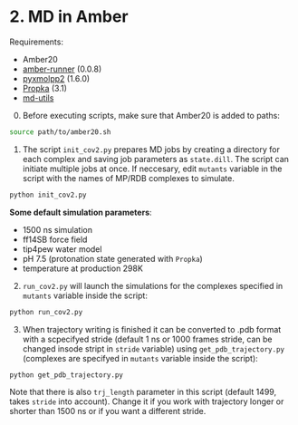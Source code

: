 # 2. MD in Amber
Requirements:
- Amber20
- [amber-runner](https://github.com/sizmailov/amber-runner) (0.0.8)
- [pyxmolpp2](https://github.com/sizmailov/pyxmolpp2) (1.6.0)
- [Propka](https://github.com/jensengroup/propka) (3.1)
- [md-utils](https://github.com/OOLebedenko/md-utils)

0. Before executing scripts, make sure that Amber20 is added to paths:
```sh
source path/to/amber20.sh
```
1. The script `init_cov2.py` prepares MD jobs by creating a directory for each complex and saving job parameters as `state.dill`. The script can initiate multiple jobs at once. If neccesary, edit `mutants` variable in the script with the names of MP/RDB complexes to simulate.
```sh
python init_cov2.py
```

**Some default simulation parameters**:
- 1500 ns simulation
- ff14SB force field
- tip4pew water model
- pH 7.5 (protonation state generated with `Propka`)
- temperature at production 298K

2. `run_cov2.py` will launch the simulations for the complexes specified in `mutants` variable inside the script:
```sh
python run_cov2.py
```
3. When trajectory writing is finished it can be converted to .pdb format with a scpecifyed stride (default 1 ns or 1000 frames stride, can be changed insode stript in `stride` variable) using `get_pdb_trajectory.py` (complexes are specifyed in `mutants` variable inside the script):
```sh
python get_pdb_trajectory.py
```
Note that there is also `trj_length` parameter in this script (default 1499, takes `stride` into account). Change it if you work with trajectory longer or shorter than 1500 ns or if you want a different stride.
